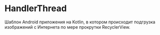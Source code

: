 # HandlerThread
Шаблон Android приложения на Kotlin, в котором происходит подгрузка изображений с Интернета по мере прокрутки RecyclerView.
